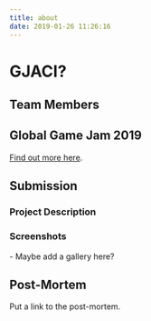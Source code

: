 ```yaml
---
title: about
date: 2019-01-26 11:26:16
---
```

# GJACI? #

## Team Members ##

<TODO>

## Global Game Jam 2019 ##

[Find out more here](https://globalgamejam.org/).

## Submission ##

### Project Description ###

<TODO>

### Screenshots ###

<TODO> - Maybe add a gallery here?

## Post-Mortem ##

Put a link to the post-mortem.